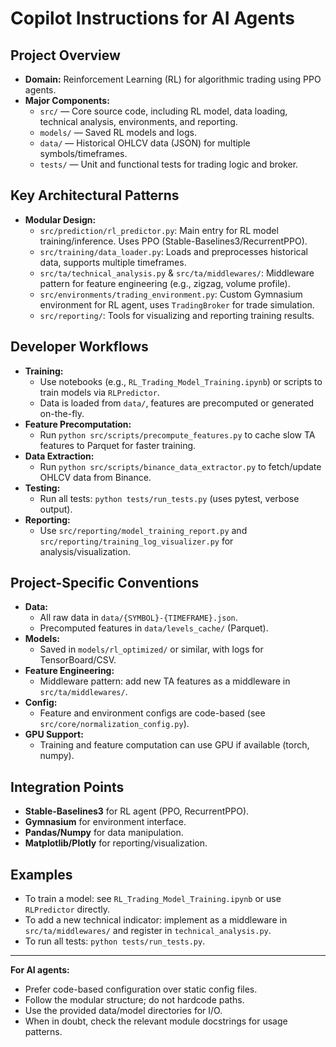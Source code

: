 # Copilot Instructions for AI Agents

## Project Overview
- **Domain:** Reinforcement Learning (RL) for algorithmic trading using PPO agents.
- **Major Components:**
  - `src/` — Core source code, including RL model, data loading, technical analysis, environments, and reporting.
  - `models/` — Saved RL models and logs.
  - `data/` — Historical OHLCV data (JSON) for multiple symbols/timeframes.
  - `tests/` — Unit and functional tests for trading logic and broker.

## Key Architectural Patterns
- **Modular Design:**
  - `src/prediction/rl_predictor.py`: Main entry for RL model training/inference. Uses PPO (Stable-Baselines3/RecurrentPPO).
  - `src/training/data_loader.py`: Loads and preprocesses historical data, supports multiple timeframes.
  - `src/ta/technical_analysis.py` & `src/ta/middlewares/`: Middleware pattern for feature engineering (e.g., zigzag, volume profile).
  - `src/environments/trading_environment.py`: Custom Gymnasium environment for RL agent, uses `TradingBroker` for trade simulation.
  - `src/reporting/`: Tools for visualizing and reporting training results.

## Developer Workflows
- **Training:**
  - Use notebooks (e.g., `RL_Trading_Model_Training.ipynb`) or scripts to train models via `RLPredictor`.
  - Data is loaded from `data/`, features are precomputed or generated on-the-fly.
- **Feature Precomputation:**
  - Run `python src/scripts/precompute_features.py` to cache slow TA features to Parquet for faster training.
- **Data Extraction:**
  - Run `python src/scripts/binance_data_extractor.py` to fetch/update OHLCV data from Binance.
- **Testing:**
  - Run all tests: `python tests/run_tests.py` (uses pytest, verbose output).
- **Reporting:**
  - Use `src/reporting/model_training_report.py` and `src/reporting/training_log_visualizer.py` for analysis/visualization.

## Project-Specific Conventions
- **Data:**
  - All raw data in `data/{SYMBOL}-{TIMEFRAME}.json`.
  - Precomputed features in `data/levels_cache/` (Parquet).
- **Models:**
  - Saved in `models/rl_optimized/` or similar, with logs for TensorBoard/CSV.
- **Feature Engineering:**
  - Middleware pattern: add new TA features as a middleware in `src/ta/middlewares/`.
- **Config:**
  - Feature and environment configs are code-based (see `src/core/normalization_config.py`).
- **GPU Support:**
  - Training and feature computation can use GPU if available (torch, numpy).

## Integration Points
- **Stable-Baselines3** for RL agent (PPO, RecurrentPPO).
- **Gymnasium** for environment interface.
- **Pandas/Numpy** for data manipulation.
- **Matplotlib/Plotly** for reporting/visualization.

## Examples
- To train a model: see `RL_Trading_Model_Training.ipynb` or use `RLPredictor` directly.
- To add a new technical indicator: implement as a middleware in `src/ta/middlewares/` and register in `technical_analysis.py`.
- To run all tests: `python tests/run_tests.py`.

---

**For AI agents:**
- Prefer code-based configuration over static config files.
- Follow the modular structure; do not hardcode paths.
- Use the provided data/model directories for I/O.
- When in doubt, check the relevant module docstrings for usage patterns.
